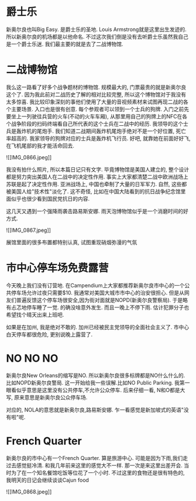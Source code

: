 # 爵士乐

新奥尔良也叫Big Easy. 是爵士乐的圣地. Louis Armstrong就是这里出生发迹的. 所以新奥尔良的机场都是以他命名. 不过这次我们倒是没有去听爵士乐虽然我自己是一个爵士乐迷. 我们最主要的就是去了二战博物馆.


# 二战博物馆

我么这一路看了好多个战争题材的博物馆. 规模最大的, 门票最贵的就是新奥尔良这个了. 因为我此前对二战历史了解的相对比较完整, 所以这个博物馆对于我没有太多惊喜. 我比较印象深刻的事他们使用了大量的音视频素材来试图再现二战的各个主要场景. 入口也是很有创意. 每个参观者可以领到一个士兵的狗牌. 入门之前先要坐上一列驶往兵营的火车(不动的火车车厢), 从那里用自己的狗牌上的NFC在各个战争阶段的扫码终端看自己所代表的这个士兵在二战中的经历. 我领导的这个士兵是轰炸机的尾炮手. 我们知道二战期间轰炸机尾炮手绝对不是一个好位置, 死亡率超高的. 我家领导的狗牌对应的士兵是轰炸机飞行员. 好吧, 就靠她在前面好好飞, 在飞机尾部的我才能活命回去.


![[IMG_0866.jpeg]]


我没有拍什么照片, 所以本篇日记只有文字. 毕竟博物馆是美国人建立的, 整个设计都是努力突出美国人在二战中的决定性作用. 事实上大家都清楚二战中欧洲战场上苏联是起了决定性作用. 亚洲战场上, 中国也牵制了大量的日军军力. 自然, 这些都被美国人给"技术性"淡化了. 这不奇怪, 比如在中国大陆看到的抗日战争纪念馆里面似乎也很少看到国民党抗日的内容. 

这几天又遇到一个强降雨袭击路易斯安娜. 雨天泡博物馆似乎是一个消磨时间的好方式.


![[IMG_0867.jpeg]]

展馆里面的很多布置都特别认真, 试图重现硝烟弥漫的气氛

# 市中心停车场免费露营

今天晚上我们没有订营地. 在Campendium上大家都推荐新奥尔良市中心的一个公共停车场允许过夜只需要$10. 我通常对美国大城市市中心的治安很担心. 但是从网友们普遍反馈这个停车场很安全,因为街对面就是NOPD(新奥尔良警察局). 于是略有忐忑地停车睡了一觉. 的确没啥意外发生. 而且一晚上不停下雨. 估计犯罪分子也希望找个晴天出来上班吧. 

如果是在加州, 我是绝对不敢的. 加州已经被民主党领导的全面社会主义了. 市中心白天停车都很危险, 更别说晚上露营了. 

# NO NO NO

新奥尔良New Orleans的缩写是NO. 所以新奥尔良很多标牌都是NO什么什么的. 比如NOPD新奥尔良警局. 这一开始给我一些误解.比如NO Public Parking. 我第一眼看似乎意思是这里没有公共停车,不允许公众停车. 后来仔细一看, N和O都是大写, 原来意思是新奥尔良公众停车场. 

对应的, NOLA的意思就是新奥尔良,路易斯安娜. 乍一看感觉是新加坡式的英语"没有啦"呢.

# French Quarter

新奥尔良的市中心有一个French Quarter. 算是旅游中心. 可能是因为下雨,我们走过去感觉挺冷清. 和我几年前来这里的感觉大不一样. 那一次是来这里出差开会. 当时为了在一个知名餐馆吃饭等位花了一个小时. 不过这里的食物还是很有特色的, 我明天的日记会继续谈谈Cajun food

![[IMG_0868.jpeg]]